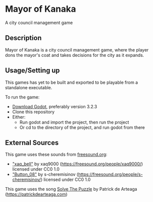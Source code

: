 # Mayor of Kanaka
A city council management game

## Description
Mayor of Kanaka is a city council management game, where the player dons the mayor's coat and takes decisions for the city as it expands.

## Usage/Setting up
This games has yet to be built and exported to be playable from a standalone executable.

To run the game:
- [Download Godot](https://godotengine.org/download/), preferably version 3.2.3
- Clone this repository
- Either:
    - Run godot and import the project, then run the project
    - Or cd to the directory of the project, and run godot from there

## External Sources
This game uses these sounds from [freesound.org](https://freesound.org/):
- ["xaq_bell"](https://freesound.org/people/xaq9000/sounds/555837/) by xaq9000 (https://freesound.org/people/xaq9000/) licensed under CC0 1.0
- ["Button_08"](https://freesound.org/people/s-cheremisinov/sounds/401065/) by s-cheremisinov (https://freesound.org/people/s-cheremisinov/) licensed under CC0 1.0

This game uses the song [Solve The Puzzle](https://patrickdearteaga.com/royalty-free-music/solve-the-puzzle/) by Patrick de Arteaga (https://patrickdearteaga.com)
